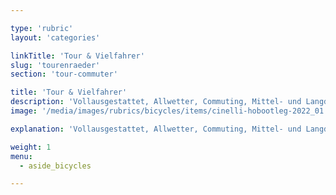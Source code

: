 ```yaml
---

type: 'rubric'
layout: 'categories'

linkTitle: 'Tour & Vielfahrer'
slug: 'tourenraeder'
section: 'tour-commuter'

title: 'Tour & Vielfahrer'
description: 'Vollausgestattet, Allwetter, Commuting, Mittel- und Langdistanz, ausgedehnte Touren mit Gepäck'
image: '/media/images/rubrics/bicycles/items/cinelli-hobootleg-2022_01.jpeg'

explanation: 'Vollausgestattet, Allwetter, Commuting, Mittel- und Langdistanz, ausgedehnte Touren mit Gepäck'

weight: 1
menu:
  - aside_bicycles

---
```

